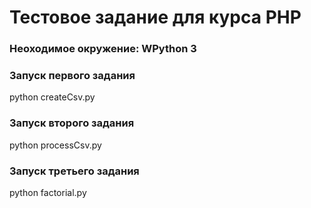 # Тестовое задание для курса PHP

### Неоходимое окружение: WPython 3

### Запуск первого задания  
python createCsv.py  

### Запуск второго задания  
python processCsv.py  

### Запуск третьего задания  
python factorial.py